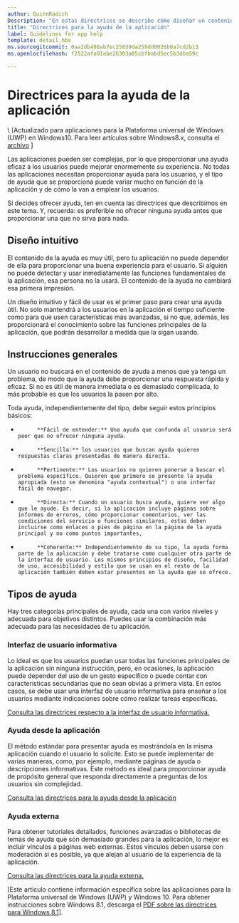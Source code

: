 ```yaml
---
author: QuinnRadich
Description: "En estas directrices se describe cómo diseñar un contenido de la ayuda que resulte eficaz para una aplicación."
title: "Directrices para la ayuda de la aplicación"
label: Guidelines for app help
template: detail.hbs
ms.sourcegitcommit: 0aa2db498ab7ec25839da259dd0026b0a7cd2b13
ms.openlocfilehash: f2522afa91abe26303a85cbfbabd5ec5b3dba59c

---
```


# Directrices para la ayuda de la aplicación

\ [Actualizado para aplicaciones para la Plataforma universal de Windows (UWP) en Windows10. Para leer artículos sobre Windows8.x, consulta el [archivo](http://go.microsoft.com/fwlink/p/?linkid=619132) \]

Las aplicaciones pueden ser complejas, por lo que proporcionar una ayuda eficaz a los usuarios puede mejorar enormemente su experiencia. No todas las aplicaciones necesitan proporcionar ayuda para los usuarios, y el tipo de ayuda que se proporciona puede variar mucho en función de la aplicación y de cómo la van a emplear los usuarios.

Si decides ofrecer ayuda, ten en cuenta las directrices que describimos en este tema. Y, recuerda: es preferible no ofrecer ninguna ayuda antes que proporcionar una que no sirva para nada.

## <span id="intuitive_design"></span><span id="INTUITIVE_DESIGN"></span>Diseño intuitivo

El contenido de la ayuda es muy útil, pero tu aplicación no puede depender de ella para proporcionar una buena experiencia para el usuario. Si alguien no puede detectar y usar inmediatamente las funciones fundamentales de la aplicación, esa persona no la usará. El contenido de la ayuda no cambiará esa primera impresión.

Un diseño intuitivo y fácil de usar es el primer paso para crear una ayuda útil. No solo mantendrá a los usuarios en la aplicación el tiempo suficiente como para que usen características más avanzadas, si no que, además, les proporcionará el conocimiento sobre las funciones principales de la aplicación, que podrán desarrollar a medida que la sigan usando.

## <span id="general_instructions"></span><span id="GENERAL_INSTRUCTIONS"></span>Instrucciones generales

Un usuario no buscará en el contenido de ayuda a menos que ya tenga un problema, de modo que la ayuda debe proporcionar una respuesta rápida y eficaz. Si no es útil de manera inmediata o es demasiado complicada, lo más probable es que los usuarios la pasen por alto.

Toda ayuda, independientemente del tipo, debe seguir estos principios básicos:

-   
            **Fácil de entender:** Una ayuda que confunda al usuario será peor que no ofrecer ninguna ayuda.

-   
            **Sencilla:** los usuarios que buscan ayuda quieren respuestas claras presentadas de manera directa.

-   
            **Pertinente:** Los usuarios no quieren ponerse a buscar el problema específico. Quieren que primero se presente la ayuda apropiada (esto se denomina "ayuda contextual") o una interfaz fácil de navegar.

-   
            **Directa:** Cuando un usuario busca ayuda, quiere ver algo que le ayude. Es decir, si la aplicación incluye páginas sobre informes de errores, cómo proporcionar comentarios, ver las condiciones del servicio o funciones similares, estas deben incluirse como enlaces o pies de página en la página de la ayuda principal y no como puntos importantes,

-   
            **Coherente:** Independientemente de su tipo, la ayuda forma parte de la aplicación y debe tratarse como cualquier otra parte de la interfaz de usuario. Los mismos principios de diseño, facilidad de uso, accesibilidad y estilo que se usan en el resto de la aplicación también deben estar presentes en la ayuda que se ofrece.

## <span id="types_of_help"></span><span id="TYPES_OF_HELP"></span>Tipos de ayuda

Hay tres categorías principales de ayuda, cada una con varios niveles y adecuada para objetivos distintos. Puedes usar la combinación más adecuada para las necesidades de tu aplicación.

### <span id="instructional_ui"></span><span id="INSTRUCTIONAL_UI"></span>Interfaz de usuario informativa

Lo ideal es que los usuarios puedan usar todas las funciones principales de la aplicación sin ninguna instrucción, pero, en ocasiones, la aplicación puede depender del uso de un gesto específico o puede contar con características secundarias que no sean obvias a primera vista. En estos casos, se debe usar una interfaz de usuario informativa para enseñar a los usuarios mediante indicaciones sobre cómo realizar tareas específicas.

[Consulta las directrices respecto a la interfaz de usuario informativa.](instructional-ui.md)

### <span id="in_app_help"></span><span id="IN_APP_HELP"></span>Ayuda desde la aplicación

El método estándar para presentar ayuda es mostrándola en la misma aplicación cuando el usuario lo solicite. Esto se puede implementar de varias maneras, como, por ejemplo, mediante páginas de ayuda o descripciones informativas. Este método es ideal para proporcionar ayuda de propósito general que responda directamente a preguntas de los usuarios sin complejidad.

[Consulta las directrices para la ayuda desde la aplicación](in-app-help.md)

### <span id="external_help"></span><span id="EXTERNAL_HELP"></span>Ayuda externa

Para obtener tutoriales detallados, funciones avanzadas o bibliotecas de temas de ayuda que son demasiado grandes para la aplicación, lo mejor es incluir vínculos a páginas web externas. Estos vínculos deben usarse con moderación si es posible, ya que alejan al usuario de la experiencia de la aplicación.

[Consulta las directrices para la ayuda externa.](external-help.md)

\[Este artículo contiene información específica sobre las aplicaciones para la Plataforma universal de Windows (UWP) y Windows 10. Para obtener instrucciones sobre Windows 8.1, descarga el [PDF sobre las directrices para Windows 8.1](https://go.microsoft.com/fwlink/p/?linkid=258743)\].



<!--HONumber=Jun16_HO5-->


